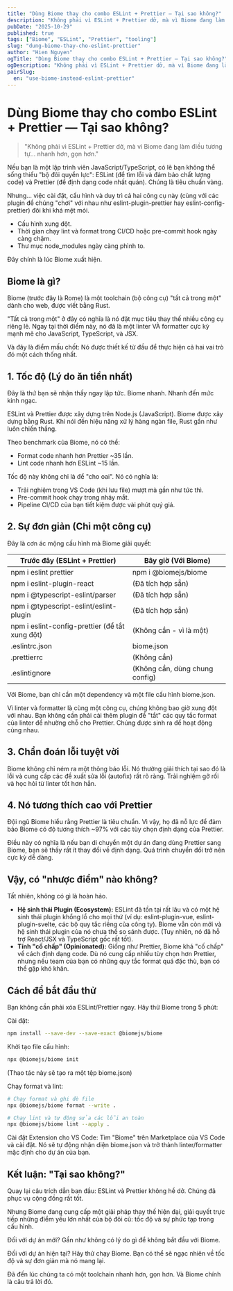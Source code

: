 ```yaml
---
title: "Dùng Biome thay cho combo ESLint + Prettier — Tại sao không?"
description: "Không phải vì ESLint + Prettier dở, mà vì Biome đang làm điều tương tự… nhanh hơn, gọn hơn."
pubDate: "2025-10-29"
published: true
tags: ["Biome", "ESLint", "Prettier", "tooling"]
slug: "dung-biome-thay-cho-eslint-prettier"
author: "Hien Nguyen"
ogTitle: "Dùng Biome thay cho combo ESLint + Prettier — Tại sao không?"
ogDescription: "Không phải vì ESLint + Prettier dở, mà vì Biome đang làm điều tương tự… nhanh hơn, gọn hơn."
pairSlug:
  en: "use-biome-instead-eslint-prettier"
---
```


# Dùng Biome thay cho combo ESLint + Prettier — Tại sao không?

> "Không phải vì ESLint + Prettier dở, mà vì Biome đang làm điều tương tự… nhanh hơn, gọn hơn."

Nếu bạn là một lập trình viên JavaScript/TypeScript, có lẽ bạn không thể sống thiếu "bộ đôi quyền lực": ESLint (để tìm lỗi và đảm bảo chất lượng code) và Prettier (để định dạng code nhất quán). Chúng là tiêu chuẩn vàng.

Nhưng... việc cài đặt, cấu hình và duy trì cả hai công cụ này (cùng với các plugin để chúng "chơi" với nhau như eslint-plugin-prettier hay eslint-config-prettier) đôi khi khá mệt mỏi.

- Cấu hình xung đột.
- Thời gian chạy lint và format trong CI/CD hoặc pre-commit hook ngày càng chậm.
- Thư mục node_modules ngày càng phình to.

Đây chính là lúc Biome xuất hiện.

## Biome là gì?

Biome (trước đây là Rome) là một toolchain (bộ công cụ) "tất cả trong một" dành cho web, được viết bằng Rust.

"Tất cả trong một" ở đây có nghĩa là nó đặt mục tiêu thay thế nhiều công cụ riêng lẻ. Ngay tại thời điểm này, nó đã là một linter VÀ formatter cực kỳ mạnh mẽ cho JavaScript, TypeScript, và JSX.

Và đây là điểm mấu chốt: Nó được thiết kế từ đầu để thực hiện cả hai vai trò đó một cách thống nhất.

## 1. Tốc độ (Lý do ăn tiền nhất)

Đây là thứ bạn sẽ nhận thấy ngay lập tức. Biome nhanh. Nhanh đến mức kinh ngạc.

ESLint và Prettier được xây dựng trên Node.js (JavaScript). Biome được xây dựng bằng Rust. Khi nói đến hiệu năng xử lý hàng ngàn file, Rust gần như luôn chiến thắng.

Theo benchmark của Biome, nó có thể:

- Format code nhanh hơn Prettier ~35 lần.
- Lint code nhanh hơn ESLint ~15 lần.

Tốc độ này không chỉ là để "cho oai". Nó có nghĩa là:

- Trải nghiệm trong VS Code (khi lưu file) mượt mà gần như tức thì.
- Pre-commit hook chạy trong nháy mắt.
- Pipeline CI/CD của bạn tiết kiệm được vài phút quý giá.

## 2. Sự đơn giản (Chỉ một công cụ)

Đây là cơn ác mộng cấu hình mà Biome giải quyết:

| Trước đây (ESLint + Prettier)                  | Bây giờ (Với Biome)            |
| ---------------------------------------------- | ------------------------------ |
| npm i eslint prettier                          | npm i @biomejs/biome           |
| npm i eslint-plugin-react                      | (Đã tích hợp sẵn)              |
| npm i @typescript-eslint/parser                | (Đã tích hợp sẵn)              |
| npm i @typescript-eslint/eslint-plugin         | (Đã tích hợp sẵn)              |
| npm i eslint-config-prettier (để tắt xung đột) | (Không cần - vì là một)        |
| .eslintrc.json                                 | biome.json                     |
| .prettierrc                                    | (Không cần)                    |
| .eslintignore                                  | (Không cần, dùng chung config) |

Với Biome, bạn chỉ cần một dependency và một file cấu hình biome.json.

Vì linter và formatter là cùng một công cụ, chúng không bao giờ xung đột với nhau. Bạn không cần phải cài thêm plugin để "tắt" các quy tắc format của linter để nhường chỗ cho Prettier. Chúng được sinh ra để hoạt động cùng nhau.

## 3. Chẩn đoán lỗi tuyệt vời

Biome không chỉ ném ra một thông báo lỗi. Nó thường giải thích tại sao đó là lỗi và cung cấp các đề xuất sửa lỗi (autofix) rất rõ ràng. Trải nghiệm gỡ rối và học hỏi từ linter tốt hơn hẳn.

## 4. Nó tương thích cao với Prettier

Đội ngũ Biome hiểu rằng Prettier là tiêu chuẩn. Vì vậy, họ đã nỗ lực để đảm bảo Biome có độ tương thích ~97% với các tùy chọn định dạng của Prettier.

Điều này có nghĩa là nếu bạn di chuyển một dự án đang dùng Prettier sang Biome, bạn sẽ thấy rất ít thay đổi về định dạng. Quá trình chuyển đổi trở nên cực kỳ dễ dàng.

## Vậy, có "nhược điểm" nào không?

Tất nhiên, không có gì là hoàn hảo.

- **Hệ sinh thái Plugin (Ecosystem):** ESLint đã tồn tại rất lâu và có một hệ sinh thái plugin khổng lồ cho mọi thứ (ví dụ: eslint-plugin-vue, eslint-plugin-svelte, các bộ quy tắc riêng của công ty). Biome vẫn còn mới và hệ sinh thái plugin của nó chưa thể so sánh được. (Tuy nhiên, nó đã hỗ trợ React/JSX và TypeScript gốc rất tốt).
- **Tính "cố chấp" (Opinionated):** Giống như Prettier, Biome khá "cố chấp" về cách định dạng code. Dù nó cung cấp nhiều tùy chọn hơn Prettier, nhưng nếu team của bạn có những quy tắc format quá đặc thù, bạn có thể gặp khó khăn.

## Cách để bắt đầu thử

Bạn không cần phải xóa ESLint/Prettier ngay. Hãy thử Biome trong 5 phút:

Cài đặt:

```bash
npm install --save-dev --save-exact @biomejs/biome
```

Khởi tạo file cấu hình:

```bash
npx @biomejs/biome init
```

(Thao tác này sẽ tạo ra một tệp biome.json)

Chạy format và lint:

```bash
# Chạy format và ghi đè file
npx @biomejs/biome format --write .

# Chạy lint và tự động sửa các lỗi an toàn
npx @biomejs/biome lint --apply .
```

Cài đặt Extension cho VS Code:
Tìm "Biome" trên Marketplace của VS Code và cài đặt. Nó sẽ tự động nhận diện biome.json và trở thành linter/formatter mặc định cho dự án của bạn.

## Kết luận: "Tại sao không?"

Quay lại câu trích dẫn ban đầu: ESLint và Prettier không hề dở. Chúng đã phục vụ cộng đồng rất tốt.

Nhưng Biome đang cung cấp một giải pháp thay thế hiện đại, giải quyết trực tiếp những điểm yếu lớn nhất của bộ đôi cũ: tốc độ và sự phức tạp trong cấu hình.

Đối với dự án mới? Gần như không có lý do gì để không bắt đầu với Biome.

Đối với dự án hiện tại? Hãy thử chạy Biome. Bạn có thể sẽ ngạc nhiên về tốc độ và sự đơn giản mà nó mang lại.

Đã đến lúc chúng ta có một toolchain nhanh hơn, gọn hơn. Và Biome chính là câu trả lời đó.
